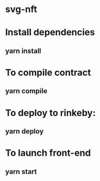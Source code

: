 # svg-nft
#
# Install dependencies
## yarn install
#
# To compile contract
## yarn compile
# 
# To deploy to rinkeby:
## yarn deploy
#
# To launch front-end 
## yarn start